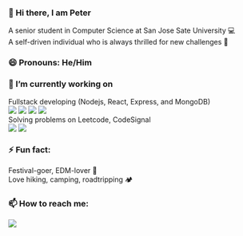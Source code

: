 ### 👋 Hi there, I am Peter
A senior student in Computer Science at San Jose Sate University 💻\
A self-driven individual who is always thrilled for new challenges 👀
### 😄 Pronouns: He/Him
### 🔭 I’m currently working on
Fullstack developing (Nodejs, React, Express, and MongoDB)\
<img src="https://img.shields.io/badge/Node.js-339933?style=for-the-badge&logo=nodedotjs&logoColor=white" />
<img src="https://img.shields.io/badge/React-20232A?style=for-the-badge&logo=react&logoColor=61DAFB" />
<img src="https://img.shields.io/badge/Express.js-000000?style=for-the-badge&logo=express&logoColor=white" />
<img src="https://img.shields.io/badge/MongoDB-4EA94B?style=for-the-badge&logo=mongodb&logoColor=white" />\
Solving problems on Leetcode, CodeSignal\
<img src="https://img.shields.io/badge/-LeetCode-FFA116?style=for-the-badge&logo=LeetCode&logoColor=black" />
<img src="https://img.shields.io/badge/Signal-3A76F0?style=for-the-badge&logo=signal&logoColor=white" />
### ⚡ Fun fact:
Festival-goer, EDM-lover 🎵 \
Love hiking, camping, roadtripping 🏕️ 
### 📫 How to reach me:
<a href="https://www.linkedin.com/in/peterdinh94/"><img src="https://img.shields.io/badge/LinkedIn-0077B5?style=for-the-badge&logo=linkedin&logoColor=white" /></a>

<!--
**peter-dinh-94/peter-dinh-94** is a ✨ _special_ ✨ repository because its `README.md` (this file) appears on your GitHub profile.

Here are some ideas to get you started:

- 🔭 I’m currently working on ...
- 🌱 I’m currently learning ...
- 👯 I’m looking to collaborate on ...
- 🤔 I’m looking for help with ...
- 💬 Ask me about ...
- 📫 How to reach me: ...
- 😄 Pronouns: ...
- ⚡ Fun fact: ...
-->
